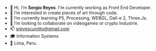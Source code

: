 - 👋 Hi, I’m **Sergio Reyes**. I'm currently working as Front End Developer.
- 👀 I’m interested in create pieces of art through code.
- 🌱 I’m currently learning P5, Processing, WEBGL, Dall-e 2, Three.Js.
- 💞️ I’m looking to collaborate on videogames or crypto Industrie.
- 📫 sreyescurotto@gmail.com
- :mortar_board: Information Systems 
- :round_pushpin: Lima, Peru.

<!---
sreyescurotto/sreyescurotto is a ✨ special ✨ repository because its `README.md` (this file) appears on your GitHub profile.
You can click the Preview link to take a look at your changes.
Hi! I'm **Sergio Reyes**. I'm currently working as Front End Developer. I  like to use tools like P5, Processing, WEBGL, Dall-e 2, Three.Js.
As you may have already guessed, I enjoy creating pieces of art through code.
I also  like literature, videogames and learning about crypto-technology.
--->



<br>
